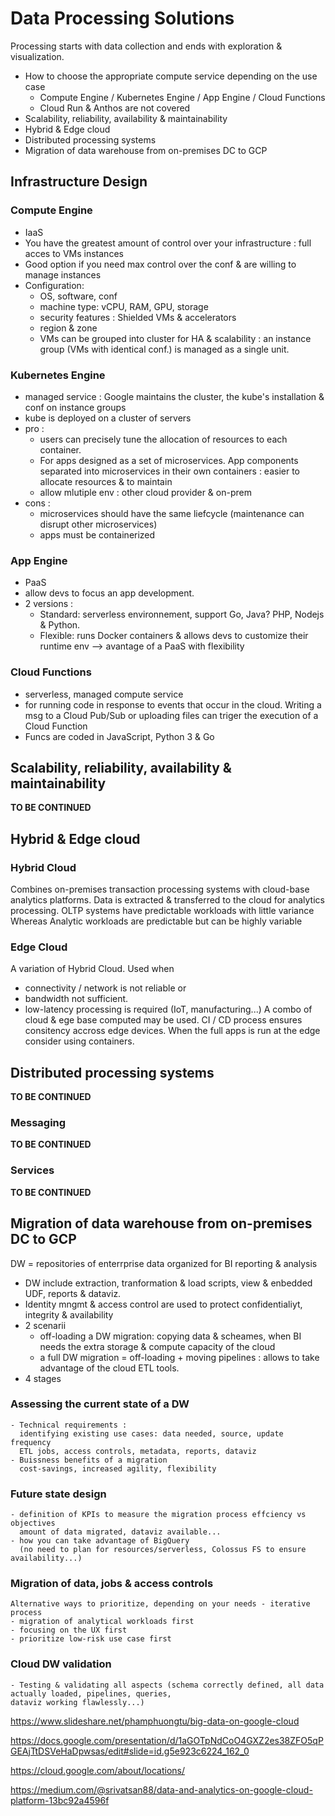 # Data Processing Solutions

Processing starts with data collection and ends with exploration & visualization.
- How to choose the appropriate compute service depending on the use case
    - Compute Engine / Kubernetes Engine / App Engine / Cloud Functions
    - Cloud Run & Anthos are not covered
- Scalability, reliability, availability & maintainability
- Hybrid & Edge cloud
- Distributed processing systems
- Migration of data warehouse from on-premises DC to GCP

## Infrastructure Design

### Compute Engine
- IaaS
- You have the greatest amount of control over your infrastructure : full acces to VMs instances
- Good option if you need max control over the conf & are willing to manage instances
- Configuration:
    - OS, software, conf
    - machine type: vCPU, RAM, GPU, storage
    - security features : Shielded VMs & accelerators
    - region & zone
    - VMs can be grouped into cluster for HA & scalability : an instance group (VMs with identical conf.) is managed as a single unit.

### Kubernetes Engine
- managed service : Google maintains the cluster, the kube's installation & conf on instance groups
- kube is deployed on a cluster of servers
- pro : 
    - users can precisely tune the allocation of resources to each container. 
    - For apps designed as a set of microservices. App components separated into microservices in their own containers : easier to allocate resources & to maintain
    - allow mlutiple env : other cloud provider & on-prem
- cons : 
    - microservices should have the same liefcycle (maintenance can disrupt other microservices)
    - apps must be containerized

### App Engine
- PaaS
- allow devs to focus an app development.
- 2 versions :
    - Standard: serverless environnement, support Go, Java? PHP, Nodejs & Python.
    - Flexible: runs Docker containers & allows devs to customize their runtime env --> avantage  of a PaaS with flexibility

### Cloud Functions
- serverless, managed compute service
- for running code in response to events that occur in the cloud. Writing a msg to a Cloud Pub/Sub or uploading files can triger the execution of a Cloud Function
- Funcs are coded in JavaScript, Python 3 & Go

## Scalability, reliability, availability & maintainability

__TO BE CONTINUED__

## Hybrid & Edge cloud

### Hybrid Cloud
Combines on-premises transaction processing systems with cloud-base analytics platforms. 
Data is extracted & transferred to the cloud for analytics processing.
OLTP systems have predictable workloads with little variance
Whereas Analytic workloads are predictable but can be highly variable


### Edge Cloud
A variation of Hybrid Cloud. Used when 
 - connectivity / network is not reliable or 
 - bandwidth not sufficient. 
 - low-latency processing is required (IoT, manufacturing...)
 A combo of cloud & ege base computed may be used.
 CI / CD process ensures consitency accross edge devices. When the full apps is run at the edge consider using containers.

## Distributed processing systems
__TO BE CONTINUED__

### Messaging
__TO BE CONTINUED__

### Services
__TO BE CONTINUED__

## Migration of data warehouse from on-premises DC to GCP

DW = repositories of enterrprise data organized for BI reporting & analysis
- DW include extraction, tranformation & load scripts, view & enbedded UDF, reports & dataviz.
- Identity mngmt & access control are used to protect confidentialiyt, integrity & availability
- 2 scenarii
    - off-loading a DW migration: copying data & scheames, when BI needs the extra storage & compute capacity of the cloud
    - a full DW migration = off-loading + moving pipelines : allows to take advantage of the cloud ETL tools.
- 4 stages

### Assessing the current state of a DW
    - Technical requirements :
      identifying existing use cases: data needed, source, update frequency
      ETL jobs, access controls, metadata, reports, dataviz
    - Buissness benefits of a migration
      cost-savings, increased agility, flexibility

### Future state design
    - definition of KPIs to measure the migration process effciency vs objectives
      amount of data migrated, dataviz available...
    - how you can take advantage of BigQuery 
      (no need to plan for resources/serverless, Colossus FS to ensure availability...)

### Migration of data, jobs & access controls
    Alternative ways to prioritize, depending on your needs - iterative process
    - migration of analytical workloads first
    - focusing on the UX first
    - prioritize low-risk use case first

### Cloud DW validation
    - Testing & validating all aspects (schema correctly defined, all data actually loaded, pipelines, queries, 
    dataviz working flawlessly...)


https://www.slideshare.net/phamphuongtu/big-data-on-google-cloud

https://docs.google.com/presentation/d/1aGOTpNdCoO4GXZ2es38ZFO5qPGEAjTtDSVeHaDpwsas/edit#slide=id.g5e923c6224_162_0

https://cloud.google.com/about/locations/

https://medium.com/@srivatsan88/data-and-analytics-on-google-cloud-platform-13bc92a4596f